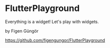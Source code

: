 # FlutterPlayground

Everything is a widget! Let's play with widgets.

by Figen Güngör

https://github.com/figengungor/FlutterPlayground